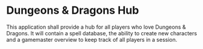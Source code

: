 # Dungeons & Dragons Hub
This application shall provide a hub for all players who love Dungeons & Dragons. It will contain a spell database,  the ability to create new characters and a gamemaster overview to keep track of all players in a session.
